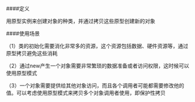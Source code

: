 ####定义

用原型实例来创建对象的种类，并通过拷贝这些原型创建新的对象


####使用场景

（1）类的初始化需要消化非常多的资源，这个资源包括数据、硬件资源等，通过原型拷贝避免这些消耗

（2）通过new产生一个对象需要非常繁琐的数据准备或者访问权限，这时候可以使用原型模式

（3）一个对象需要提供给其他对象访问，而且各个调用者可能都需要修改他的值。可以考虑使用原型模式来拷贝多个对象调用者使用，即保护性拷贝


